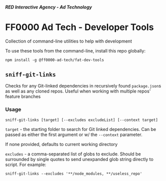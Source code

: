 ##### RED Interactive Agency - Ad Technology

FF0000 Ad Tech - Developer Tools
===============

Collection of command-line utilities to help with development

To use these tools from the command-line, install this repo globally:

`npm install -g @ff0000-ad-tech/fat-dev-tools`

## `sniff-git-links`

Checks for any Git-linked dependencies in recursively found `package.json`s as well as any cloned repos. Useful when working with multiple repos' feature branches

### Usage

`sniff-git-links [target] [--excludes excludeList] [--context target]`

`target` - the starting folder to search for Git linked dependencies. Can be passed as either the first argument or w/ the `--context` parameter.

If none provided, defaults to current working directory

`excludes` - a comma-separated list of globs to exclude. Should be surrounded by single quotes to send unexpanded glob string directly to script. For example:

`sniff-git-links --excludes '**/node_modules, **/useless_repo'`
